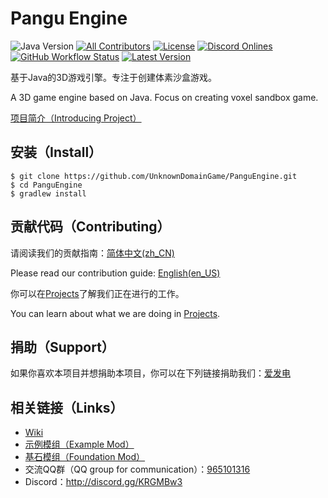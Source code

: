 # Pangu Engine
![Java Version](https://img.shields.io/badge/Java-11-blue)
[![All Contributors](https://img.shields.io/github/contributors/UnknownDomainGames/PanguEngine)](https://github.com/UnknownDomainGames/PanguEngine/graphs/contributors)
[![License](https://img.shields.io/github/license/UnknownDomainGames/PanguEngine)](https://github.com/UnknownDomainGames/PanguEngine/blob/dev/LICENSE)
[![Discord Onlines](https://img.shields.io/discord/556150394057916426)](http://discord.gg/KRGMBw3)
[![GitHub Workflow Status](https://img.shields.io/github/workflow/status/UnknownDomainGames/PanguEngine/Build)](https://github.com/UnknownDomainGames/PanguEngine/actions/workflows/build.yml)
[![Latest Version](https://img.shields.io/github/v/release/UnknownDomainGames/PanguEngine?include_prereleases)](https://github.com/UnknownDomainGames/PanguEngine/releases/latest)

基于Java的3D游戏引擎。专注于创建体素沙盒游戏。

A 3D game engine based on Java. Focus on creating voxel sandbox game.

[项目简介（Introducing Project）](https://github.com/UnknownDomainGames/PanguEngine/wiki/Introducing-Project)

## 安装（Install）
```
$ git clone https://github.com/UnknownDomainGame/PanguEngine.git
$ cd PanguEngine
$ gradlew install
```

## 贡献代码（Contributing）
请阅读我们的贡献指南：[简体中文(zh_CN)](https://github.com/UnknownDomainGames/PanguEngine/blob/dev/CONTRIBUTING.md)

Please read our contribution guide: [English(en_US)](https://github.com/UnknownDomainGames/PanguEngine/blob/dev/CONTRIBUTING_EN.md)

你可以在[Projects](https://github.com/UnknownDomainGames/PanguEngine/projects)了解我们正在进行的工作。

You can learn about what we are doing in [Projects](https://github.com/UnknownDomainGames/PanguEngine/projects).

## 捐助（Support）
如果你喜欢本项目并想捐助本项目，你可以在下列链接捐助我们：[爱发电](https://afdian.net/@mouse)

## 相关链接（Links）
- [Wiki](https://github.com/UnknownDomainGames/PanguEngine/wiki)
- [示例模组（Example Mod）](https://github.com/UnknownDomainGames/ExampleMod)
- [基石模组（Foundation Mod）](https://github.com/UnknownDomainGames/Foundation)
- 交流QQ群（QQ group for communication）：[965101316](https://jq.qq.com/?_wv=1027&k=5exnX2o)
- Discord：http://discord.gg/KRGMBw3
